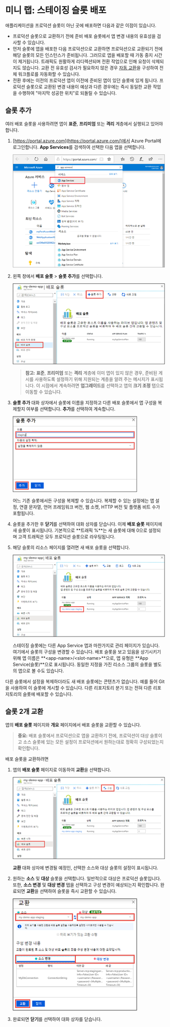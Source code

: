 ﻿# 미니 랩: 스테이징 슬롯 배포

애플리케이션을 프로덕션 슬롯이 아닌 곳에 배포하면 다음과 같은 이점이 있습니다.

* 프로덕션 슬롯으로 교환하기 전에 준비 배포 슬롯에서 앱 변경 내용의 유효성을 검사할 수 있습니다.
* 먼저 슬롯에 앱을 배포한 다음 프로덕션으로 교환하면 프로덕션으로 교환되기 전에 해당 슬롯의 모든 인스턴스가 준비됩니다. 그러므로 앱을 배포할 때 가동 중지 시간이 제거됩니다. 트래픽도 원활하게 리디렉션되며 전환 작업으로 인해 요청이 삭제되지도 않습니다. 교환 전 유효성 검사가 필요하지 않은 경우 [자동 교환](#Auto-Swap)을 구성하여 전체 워크플로를 자동화할 수 있습니다.
* 전환 후에는 이전의 프로덕션 앱이 이전에 준비된 앱이 있던 슬롯에 있게 됩니다. 프로덕션 슬롯으로 교환된 변경 내용이 예상과 다른 경우에는 즉시 동일한 교환 작업을 수행하여 "마지막 성공한 위치"로 되돌릴 수 있습니다.

## 슬롯 추가
여러 배포 슬롯을 사용하려면 앱이 **표준**, **프리미엄** 또는 **격리** 계층에서 실행되고 있어야 합니다.

1. [https://portal.azure.com](https://portal.azure.com/)에서 Azure Portal에 로그인합니다. **App Services**를 검색하여 선택한 다음 앱을 선택합니다. 
   
    ![App Services 검색](../../Linked_Image_Files/search-for-app-services.png)
   
2. 왼쪽 창에서 **배포 슬롯** > **슬롯 추가**를 선택합니다.
   
    ![새 배포 슬롯 추가](../../Linked_Image_Files/qgaddnewdeploymentslot.png)
   
   > **참고:** **표준**, **프리미엄** 또는 **격리** 계층에 이미 앱이 있지 않은 경우, 준비된 게시를 사용하도록 설정하기 위해 지원되는 계층을 알려 주는 메시지가 표시됩니다. 이 시점에서 계속하려면 **업그레이드**를 선택하고 앱의 **크기 조정** 탭으로 이동할 수 있습니다.

3. **슬롯 추가** 대화 상자에서 슬롯에 이름을 지정하고 다른 배포 슬롯에서 앱 구성을 복제할지 여부를 선택합니다. **추가**를 선택하여 계속합니다.
   
    ![구성 소스:](../../Linked_Image_Files/configuration-source-1.png)
   
    어느 기존 슬롯에서든 구성을 복제할 수 있습니다. 복제할 수 있는 설정에는 앱 설정, 연결 문자열, 언어 프레임워크 버전, 웹 소켓, HTTP 버전 및 플랫폼 비트 수가 포함됩니다.

4. 슬롯을 추가한 후 **닫기**를 선택하여 대화 상자를 닫습니다. 이제 **배포 슬롯** 페이지에 새 슬롯이 표시됩니다. 기본적으로 **트래픽 %**는 새 슬롯에 대해 0으로 설정되며 고객 트래픽은 모두 프로덕션 슬롯으로 라우팅됩니다.

5. 해당 슬롯의 리소스 페이지를 열려면 새 배포 슬롯을 선택합니다.
   
    ![배포 슬롯 제목](../../Linked_Image_Files/staging-title.png)

    스테이징 슬롯에는 다른 App Service 앱과 마찬가지로 관리 페이지가 있습니다. 여기에서 슬롯의 구성을 변경할 수 있습니다. 배포 슬롯을 보고 있음을 상기시키기 위해 앱 이름은 **\<app-name>/\<slot-name>**으로, 앱 유형은 **App Service(슬롯)**으로 표시됩니다. 동일한 지정을 가진 리소스 그룹의 슬롯을 별도의 앱으로 볼 수도 있습니다.

다른 슬롯에서 설정을 복제하더라도 새 배포 슬롯에는 콘텐츠가 없습니다. 예를 들어 Git을 사용하여 이 슬롯에 게시할 수 있습니다. 다른 리포지토리 분기 또는 전혀 다른 리포지토리의 슬롯에 배포할 수 있습니다.

## 슬롯 2개 교환 
앱의 **배포 슬롯** 페이지와 **개요** 페이지에서 배포 슬롯을 교환할 수 있습니다.

> **중요:** 배포 슬롯에서 프로덕션으로 앱을 교환하기 전에, 프로덕션이 대상 슬롯이고 소스 슬롯에 있는 모든 설정이 프로덕션에서 원하는대로 정확히 구성되었는지 확인합니다.

배포 슬롯을 교환하려면

1. 앱의 **배포 슬롯** 페이지로 이동하여 **교환**을 선택합니다.
   
    ![교환 단추](../../Linked_Image_Files/swap-button-bar.png)

    **교환** 대화 상자에 변경될 예정인, 선택한 소스와 대상 슬롯의 설정이 표시됩니다.

2. 원하는 **소스** 및 **대상** 슬롯을 선택합니다. 일반적으로 대상은 프로덕션 슬롯입니다. 또한, **소스 변경** 및 **대상 변경** 탭을 선택하고 구성 변경이 예상되는지 확인합니다. 완료되면 **교환**을 선택하여 슬롯을 즉시 교환할 수 있습니다.

    ![교환 완료](../../Linked_Image_Files/swap-immediately.png)

3. 완료되면 **닫기**를 선택하여 대화 상자를 닫습니다.
